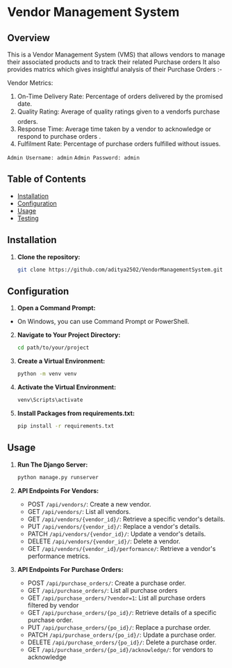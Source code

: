 # Vendor Management System

## Overview
This is a Vendor Management System (VMS) that allows vendors to manage their associated products and to track their related Purchase orders It also provides matrics which gives insightful analysis of their Purchase Orders :-

 Vendor Metrics:
1. On-Time Delivery Rate: Percentage of orders delivered by the promised date.
2. Quality Rating: Average of quality ratings given to a vendorfs purchase orders.
3. Response Time: Average time taken by a vendor to acknowledge or respond to purchase orders .
4. Fulfilment Rate: Percentage of purchase orders fulfilled without issues.

```Admin Username: admin```
```Admin Password: admin```  

## Table of Contents

- [Installation](#installation)
- [Configuration](#configuration)
- [Usage](#usage)
- [Testing](#testing)

## Installation

1. **Clone the repository:**

   ```bash
   git clone https://github.com/aditya2502/VendorManagementSystem.git

## Configuration

1. **Open a Command Prompt:**

- On Windows, you can use Command Prompt or PowerShell.

2. **Navigate to Your Project Directory:**
   ```bash
   cd path/to/your/project

3. **Create a Virtual Environment:**
   ```bash
   python -m venv venv

4. **Activate the Virtual Environment:**
   ```bash
   venv\Scripts\activate

5. **Install Packages from requirements.txt:**
   ```bash
   pip install -r requirements.txt

## Usage

1. **Run The Django Server:**

   ```bash
   python manage.py runserver
   
2. **API Endpoints For Vendors:**

   - POST ```/api/vendors/```: Create a new vendor.
   - GET ```/api/vendors/```: List all vendors.
   - GET ```/api/vendors/{vendor_id}/```: Retrieve a specific vendor's details.
   - PUT ```/api/vendors/{vendor_id}/```: Replace a vendor's details.
   - PATCH ```/api/vendors/{vendor_id}/```: Update a vendor's details.
   - DELETE ```/api/vendors/{vendor_id}/```: Delete a vendor.
   - GET ```/api/vendors/{vendor_id}/performance/```: Retrieve a vendor's performance metrics.

3. **API Endpoints For Purchase Orders:**

    - POST ```/api/purchase_orders/```: Create a purchase order.
    - GET ```/api/purchase_orders/```: List all purchase orders
    - GET ```/api/purchase_orders/?vendor=1```: List all purchase orders filtered by vendor
    - GET ```/api/purchase_orders/{po_id}/```: Retrieve details of a specific purchase order.
    - PUT ```/api/purchase_orders/{po_id}/```: Replace a purchase order.
    - PATCH ```/api/purchase_orders/{po_id}/```: Update a purchase order.
    - DELETE ```/api/purchase_orders/{po_id}/```: Delete a purchase order.
    - GET ```/api/purchase_orders/{po_id}/acknowledge/```: for vendors to acknowledge

